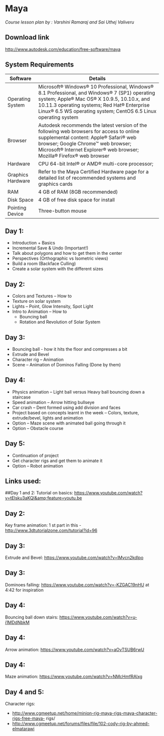 # Maya

_Course lesson plan by : Varshini Ramaraj and Sai Uthej Valiveru_

## Download link
http://www.autodesk.com/education/free-software/maya

## System Requirements
Software | Details
-- | --
Operating System | Microsoft® Windows® 10 Professional, Windows® 8.1 Professional, and Windows® 7 (SP1) operating system; Apple® Mac OS® X 10.9.5, 10.10.x, and 10.11.3 operating systems; Red Hat® Enterprise Linux® 6.5 WS operating system; CentOS 6.5 Linux operating system
Browser | Autodesk recommends the latest version of the following web browsers for access to online supplemental content: Apple® Safari® web browser; Google Chrome™ web browser; Microsoft® Internet Explorer® web browser; Mozilla® Firefox® web browser
Hardware | CPU 64-bit Intel® or AMD® multi-core processor;
Graphics Hardware   | Refer to the Maya Certified Hardware page for a detailed list of recommended systems and graphics cards
RAM | 4 GB of RAM (8GB recommended)
Disk Space  | 4 GB of free disk space for install
Pointing Device | Three-button mouse

## Day 1:
* Introduction + Basics
* Incremental Save &amp; Undo (Important!)
* Talk about polygons and how to get them in the center
* Perspectives (Orthographic vs Isometric views)
* Build a room (Backface Culling)
* Create a solar system with the different sizes

## Day 2:
* Colors and Textures – How to
* Texture on solar system
* Lights – Point, Glow Intensity, Spot Light
* Intro to Animation – How to
    * Bouncing ball
    * Rotation and Revolution of Solar System

## Day 3:
* Bouncing ball - how it hits the floor and compresses a bit
* Extrude and Bevel
* Character rig – Animation
* Scene – Animation of Dominos Falling (Done by them)

## Day 4:
* Physics animation – Light ball versus Heavy ball bouncing down a staircase
* Speed animation – Arrow hitting bullseye
* Car crash – Dent formed using add division and faces
* Project based on concepts learnt in the week – Colors, texture, extrude/bevel, lights and animation
* Option – Maze scene with animated ball going through it
* Option – Obstacle course

## Day 5:
* Continuation of project
* Get character rigs and get them to animate it
* Option – Robot animation

## Links used:

##Day 1 and 2:
 Tutorial on basics: https://www.youtube.com/watch?v=tElsku3aKQI&amp;feature=youtu.be

## Day 2:
 Key frame animation: 1 st part in this - http://www.3dtutorialzone.com/tutorial?id=96

## Day 3:
 Extrude and Bevel: https://www.youtube.com/watch?v=lMvcn2kdlpo

## Day 3:
 Dominoes falling: https://www.youtube.com/watch?v=-KZGAC19nHU at 4:42 for inspiration

## Day 4:
Bouncing ball down stairs: https://www.youtube.com/watch?v=u-i1MDdNbkM

## Day 4:
Arrow animation: https://www.youtube.com/watch?v=aOvTSUB6rwU

## Day 4:
 Maze animation: https://www.youtube.com/watch?v=NMcHmfRAlxg

## Day 4 and 5:
 Character rigs:
 * http://www.cgmeetup.net/home/minion-rig-maya-rigs-maya-character-rigs-free-maya- rigs/
 * http://www.cgmeetup.net/forums/files/file/102-cody-rig-by-ahmed-elmatarawi
